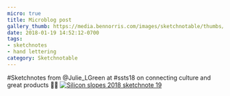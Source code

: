```yaml
---
micro: true
title: Microblog post
gallery_thumb: https://media.bennorris.com/images/sketchnotable/thumbs/silicon-slopes-2018-sketchnote-19.jpg
date: 2018-01-19 14:52:12-0700
tags:
- sketchnotes
- hand lettering
category: Sketchnotable
---
```


#Sketchnotes from @Julie_LGreen at #ssts18 on connecting culture and great products ✍🏼 [![Silicon slopes 2018 sketchnote 19](https://media.bennorris.com/images/sketchnotable/silicon-slopes-2018/silicon-slopes-2018-sketchnote-19.jpg)](https://media.bennorris.com/images/sketchnotable/silicon-slopes-2018/silicon-slopes-2018-sketchnote-19.jpg)